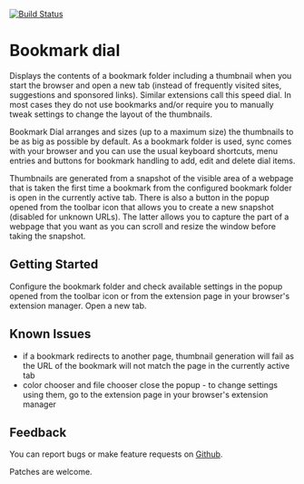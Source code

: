 [![Build Status](https://travis-ci.org/sblask/webextension-bookmark-dial.svg?branch=master)](https://travis-ci.org/sblask/webextension-bookmark-dial)

Bookmark dial
=============

Displays the contents of a bookmark folder including a thumbnail when you start
the browser and open a new tab (instead of frequently visited sites,
suggestions and sponsored links). Similar extensions call this speed dial. In
most cases they do not use bookmarks and/or require you to manually tweak
settings to change the layout of the thumbnails.

Bookmark Dial arranges and sizes (up to a maximum size) the thumbnails to be as
big as possible by default. As a bookmark folder is used, sync comes with your
browser and you can use the usual keyboard shortcuts, menu entries and buttons
for bookmark handling to add, edit and delete dial items.

Thumbnails are generated from a snapshot of the visible area of a webpage that
is taken the first time a bookmark from the configured bookmark folder is open
in the currently active tab. There is also a button in the popup opened from
the toolbar icon that allows you to create a new snapshot (disabled for unknown
URLs). The latter allows you to capture the part of a webpage that you want as
you can scroll and resize the window before taking the snapshot.

Getting Started
---------------

Configure the bookmark folder and check available settings in the popup opened
from the toolbar icon or from the extension page in your browser's extension
manager. Open a new tab.

Known Issues
------------

 - if a bookmark redirects to another page, thumbnail generation will fail as
   the URL of the bookmark will not match the page in the currently active tab
 - color chooser and file chooser close the popup - to change settings using
   them, go to the extension page in your browser's extension manager

Feedback
--------

You can report bugs or make feature requests on
[Github](https://github.com/sblask/webextension-bookmark-dial).

Patches are welcome.
